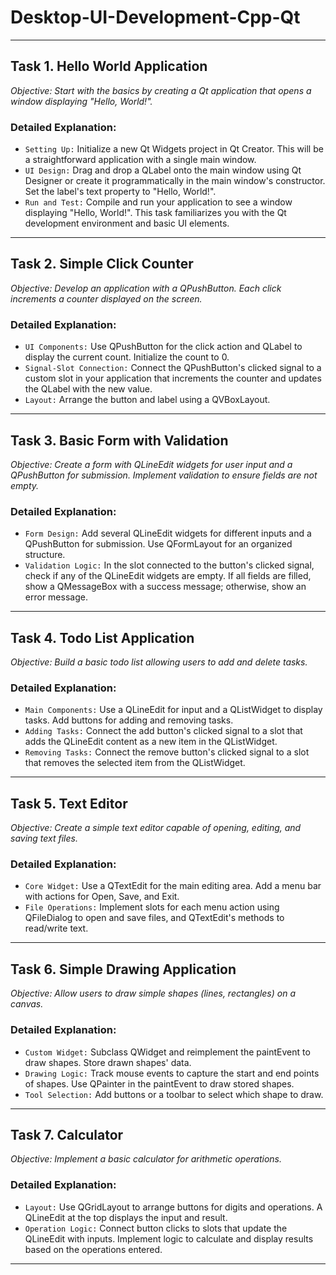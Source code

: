 # Desktop-UI-Development-Cpp-Qt

---

## Task 1. Hello World Application
*Objective: Start with the basics by creating a Qt application that opens a window displaying "Hello, World!".*

### Detailed Explanation:
* `Setting Up:` Initialize a new Qt Widgets project in Qt Creator. This will be a straightforward application with a single main window.
* `UI Design:` Drag and drop a QLabel onto the main window using Qt Designer or create it programmatically in the main window's constructor. Set the label's text property to "Hello, World!".
* `Run and Test:` Compile and run your application to see a window displaying "Hello, World!". This task familiarizes you with the Qt development environment and basic UI elements.

---

## Task 2. Simple Click Counter
*Objective: Develop an application with a QPushButton. Each click increments a counter displayed on the screen.*

### Detailed Explanation:
* `UI Components:` Use QPushButton for the click action and QLabel to display the current count. Initialize the count to 0.
* `Signal-Slot Connection:` Connect the QPushButton's clicked signal to a custom slot in your application that increments the counter and updates the QLabel with the new value.
* `Layout:` Arrange the button and label using a QVBoxLayout.

---

## Task 3. Basic Form with Validation
*Objective: Create a form with QLineEdit widgets for user input and a QPushButton for submission. Implement validation to ensure fields are not empty.*

### Detailed Explanation:
* `Form Design:` Add several QLineEdit widgets for different inputs and a QPushButton for submission. Use QFormLayout for an organized structure.
* `Validation Logic:` In the slot connected to the button's clicked signal, check if any of the QLineEdit widgets are empty. If all fields are filled, show a QMessageBox with a success message; otherwise, show an error message.

---

## Task 4. Todo List Application
*Objective: Build a basic todo list allowing users to add and delete tasks.*

### Detailed Explanation:
* `Main Components:` Use a QLineEdit for input and a QListWidget to display tasks. Add buttons for adding and removing tasks.
* `Adding Tasks:` Connect the add button's clicked signal to a slot that adds the QLineEdit content as a new item in the QListWidget.
* `Removing Tasks:` Connect the remove button's clicked signal to a slot that removes the selected item from the QListWidget.

---

## Task 5. Text Editor
*Objective: Create a simple text editor capable of opening, editing, and saving text files.*

### Detailed Explanation:
* `Core Widget:` Use a QTextEdit for the main editing area. Add a menu bar with actions for Open, Save, and Exit.
* `File Operations:` Implement slots for each menu action using QFileDialog to open and save files, and QTextEdit's methods to read/write text.

---

## Task 6. Simple Drawing Application
*Objective: Allow users to draw simple shapes (lines, rectangles) on a canvas.*

### Detailed Explanation:
* `Custom Widget:` Subclass QWidget and reimplement the paintEvent to draw shapes. Store drawn shapes' data.
* `Drawing Logic:` Track mouse events to capture the start and end points of shapes. Use QPainter in the paintEvent to draw stored shapes.
* `Tool Selection:` Add buttons or a toolbar to select which shape to draw.

---

## Task 7. Calculator
*Objective: Implement a basic calculator for arithmetic operations.*

### Detailed Explanation:
* `Layout:` Use QGridLayout to arrange buttons for digits and operations. A QLineEdit at the top displays the input and result.
* `Operation Logic:` Connect button clicks to slots that update the QLineEdit with inputs. Implement logic to calculate and display results based on the operations entered.

---

